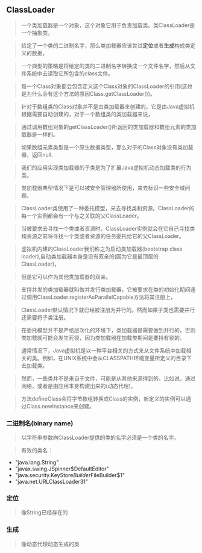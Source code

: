 ## ClassLoader

> 一个类加载器是一个对象，这个对象它用于负责加载类。类ClassLoader是一个抽象类。

> 给定了一个类的二进制名字，那么类加载器应该尝试**定位**或者**生成**构成类定义的数据，

> 一个典型的策略是将给定的类的二进制名字转换成一个文件名字，然后从文件系统中去读取它所包含的class文件。

> 每一个Class对象都会包含定义这个Class对象的ClassLoader的引用(这也是为什么会有这个方法的原因Class.getClassLoader())。

> 针对于数组类的Class对象并不是由类加载器来创建的，它是由Java虚拟机根据需要自动创建的，对于一个数组类的类加载器来说，

> 通过调用数组对象的getClassLoader()所返回的类加载器和数组元素的类加载器是一样的。

> 如果数组元素类型是一个原生数据类型，那么对于的Class对象没有类加载器，返回null.

> 我们的应用实现类加载器的子类是为了扩展Java虚拟机动态加载类的行为类。


> 类加载器典型情况下是可以被安全管理器所使用，来去标识一些安全域问题。

> ClassLoader类使用了一种委托模型，来去寻找类和资源。ClassLoader的每一个实例都会有一个与之关联的父ClassLoader。

> 当被要求去寻找一个类或者资源时，ClassLoader实例就会在它自己寻找类和资源之前将寻找一个类或者资源的任务委托给它的父ClassLoader。

> 虚拟机内建的ClassLoader我们称之为启动类加载器(bootstrap class loader),启动类加载器本身是没有双亲的(因为它是最顶层的ClassLoader)，

> 但是它可以作为其他类加载器的双亲。

> 支持并发的类加载器就叫做并发行类加载器，它被要求在类的初始化期间通过调用ClassLoader.registerAsParallelCapable方法将其注册上，

> ClassLoader默认情况下就已经被注册为并行的。然而如果子类也需要并行还需要将子类注册。

> 在委托模型并不是严格层次化的环境下，类加载器是需要做到并行的，否则类加载就可能会发生死锁，因为类加载器在加载类期间是要持有锁的。

> 通常情况下，Java虚拟机是以一种平台相关的方式来从文件系统中加载相关的类。例如，在UNIX系统中会从CLASSPATH环境变量所定义的目录下去加载类。

> 然而，一些类并不是来自于文件，可能是从其他来源得到的，比如说，通过网络，或者是由应用本身构建出来的(动态代理)。

> 方法defineClass会将字节数组转换成Class的实例，新定义的实例可以通过Class.newInstance来创建。



### 二进制名(binary name)

> 以字符串参数向ClassLoader提供的类的名字必须是一个类的名字。

> 有效的类名：

* "java.lang.String"
*   "javax.swing.JSpinner$DefaultEditor"
*   "java.security.KeyStore$Builder$FileBuilder$1"
*   "java.net.URLClassLoader$3$1"

### 定位

> 像String已经存在的

### 生成

> 像动态代理动态生成的类